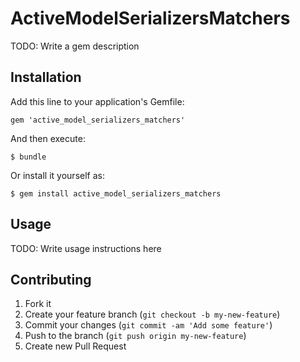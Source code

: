 # ActiveModelSerializersMatchers

TODO: Write a gem description

## Installation

Add this line to your application's Gemfile:

    gem 'active_model_serializers_matchers'

And then execute:

    $ bundle

Or install it yourself as:

    $ gem install active_model_serializers_matchers

## Usage

TODO: Write usage instructions here

## Contributing

1. Fork it
2. Create your feature branch (`git checkout -b my-new-feature`)
3. Commit your changes (`git commit -am 'Add some feature'`)
4. Push to the branch (`git push origin my-new-feature`)
5. Create new Pull Request
